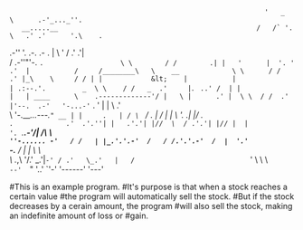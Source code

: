                                                                    '   _    \      .-'_..._''.                
       __.....__                                                 /   /` '.   \   .' .'      '.\    .          
   .-''         '.                    .-.          .-           .   |     \  '  / .'             .'|          
  /     .-''"'-.  `.                   \ \        / /        .| |   '      |  '. '             .'  |          
 /     /________\   \    __             \ \      / /       .' |_\    \     / / | |            &lt;    |          
 |                  | .:--.'.         _  \ \    / /   _  .'     |`.   ` ..' /  | |             |   | ____     
 \    .-------------'/ |   \ |      .' |  \ \  / /  .' |'--.  .-'   '-...-'`   . '             |   | \ .'     
  \    '-.____...---.`" __ | |     .   | / \ `  /  .   | / |  |                 \ '.          .|   |/  .      
   `.             .'  .'.''| |   .'.'| |//  \  / .'.'| |// |  |                  '. `._____.-'/|    /\  \     
     `''-...... -'   / /   | |_.'.'.-'  /   / /.'.'.-'  /  |  '.'                  `-.______ / |   |  \  \    
                     \ \._,\ '/.'   \_.'|`-' / .'   \_.'   |   /                            `  '    \  \  \   
                      `--'  `"           '..'              `'-'                               '------'  '---'
                      
#This is an example program.
#It's purpose is that when a stock reaches a certain value
#the program will automatically sell the stock.
#But if the stock decreases by a cerain amount, the program
#will also sell the stock, making an indefinite amount of loss or 
#gain.
